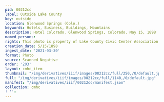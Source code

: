 ```yaml
---
pid: 00212cc
label: Outside Lake County
key: outside
location: Glenwood Springs (Colo.)
keywords: Hotels, Business, Buildings, Mountains
description: Hotel Colorado, Glenwood Springs, Colorado, May 15, 1898
named_persons: 
rights: This photo is property of Lake County Civic Center Association.
creation_date: 5/15/1898
ingest_date: '2021-03-30'
format: Photo
source: Scanned Negative
order: '203'
layout: cmhc_item
thumbnail: "/img/derivatives/iiif/images/00212cc/full/250,/0/default.jpg"
full: "/img/derivatives/iiif/images/00212cc/full/1140,/0/default.jpg"
manifest: "/img/derivatives/iiif/00212cc/manifest.json"
collection: cmhc
! '': 
---
```

